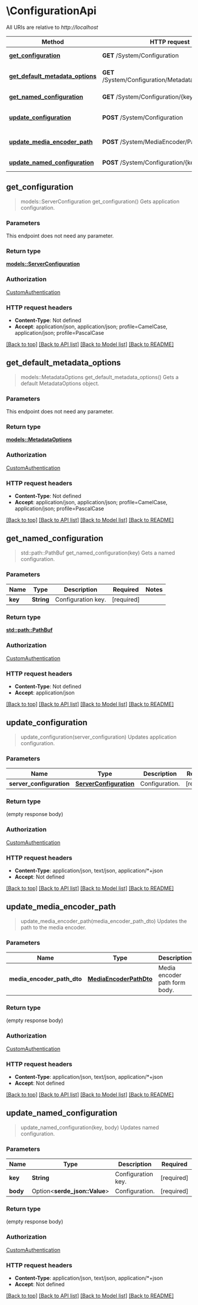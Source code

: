# \ConfigurationApi

All URIs are relative to *http://localhost*

Method | HTTP request | Description
------------- | ------------- | -------------
[**get_configuration**](ConfigurationApi.md#get_configuration) | **GET** /System/Configuration | Gets application configuration.
[**get_default_metadata_options**](ConfigurationApi.md#get_default_metadata_options) | **GET** /System/Configuration/MetadataOptions/Default | Gets a default MetadataOptions object.
[**get_named_configuration**](ConfigurationApi.md#get_named_configuration) | **GET** /System/Configuration/{key} | Gets a named configuration.
[**update_configuration**](ConfigurationApi.md#update_configuration) | **POST** /System/Configuration | Updates application configuration.
[**update_media_encoder_path**](ConfigurationApi.md#update_media_encoder_path) | **POST** /System/MediaEncoder/Path | Updates the path to the media encoder.
[**update_named_configuration**](ConfigurationApi.md#update_named_configuration) | **POST** /System/Configuration/{key} | Updates named configuration.



## get_configuration

> models::ServerConfiguration get_configuration()
Gets application configuration.

### Parameters

This endpoint does not need any parameter.

### Return type

[**models::ServerConfiguration**](ServerConfiguration.md)

### Authorization

[CustomAuthentication](../README.md#CustomAuthentication)

### HTTP request headers

- **Content-Type**: Not defined
- **Accept**: application/json, application/json; profile=CamelCase, application/json; profile=PascalCase

[[Back to top]](#) [[Back to API list]](../README.md#documentation-for-api-endpoints) [[Back to Model list]](../README.md#documentation-for-models) [[Back to README]](../README.md)


## get_default_metadata_options

> models::MetadataOptions get_default_metadata_options()
Gets a default MetadataOptions object.

### Parameters

This endpoint does not need any parameter.

### Return type

[**models::MetadataOptions**](MetadataOptions.md)

### Authorization

[CustomAuthentication](../README.md#CustomAuthentication)

### HTTP request headers

- **Content-Type**: Not defined
- **Accept**: application/json, application/json; profile=CamelCase, application/json; profile=PascalCase

[[Back to top]](#) [[Back to API list]](../README.md#documentation-for-api-endpoints) [[Back to Model list]](../README.md#documentation-for-models) [[Back to README]](../README.md)


## get_named_configuration

> std::path::PathBuf get_named_configuration(key)
Gets a named configuration.

### Parameters


Name | Type | Description  | Required | Notes
------------- | ------------- | ------------- | ------------- | -------------
**key** | **String** | Configuration key. | [required] |

### Return type

[**std::path::PathBuf**](std::path::PathBuf.md)

### Authorization

[CustomAuthentication](../README.md#CustomAuthentication)

### HTTP request headers

- **Content-Type**: Not defined
- **Accept**: application/json

[[Back to top]](#) [[Back to API list]](../README.md#documentation-for-api-endpoints) [[Back to Model list]](../README.md#documentation-for-models) [[Back to README]](../README.md)


## update_configuration

> update_configuration(server_configuration)
Updates application configuration.

### Parameters


Name | Type | Description  | Required | Notes
------------- | ------------- | ------------- | ------------- | -------------
**server_configuration** | [**ServerConfiguration**](ServerConfiguration.md) | Configuration. | [required] |

### Return type

 (empty response body)

### Authorization

[CustomAuthentication](../README.md#CustomAuthentication)

### HTTP request headers

- **Content-Type**: application/json, text/json, application/*+json
- **Accept**: Not defined

[[Back to top]](#) [[Back to API list]](../README.md#documentation-for-api-endpoints) [[Back to Model list]](../README.md#documentation-for-models) [[Back to README]](../README.md)


## update_media_encoder_path

> update_media_encoder_path(media_encoder_path_dto)
Updates the path to the media encoder.

### Parameters


Name | Type | Description  | Required | Notes
------------- | ------------- | ------------- | ------------- | -------------
**media_encoder_path_dto** | [**MediaEncoderPathDto**](MediaEncoderPathDto.md) | Media encoder path form body. | [required] |

### Return type

 (empty response body)

### Authorization

[CustomAuthentication](../README.md#CustomAuthentication)

### HTTP request headers

- **Content-Type**: application/json, text/json, application/*+json
- **Accept**: Not defined

[[Back to top]](#) [[Back to API list]](../README.md#documentation-for-api-endpoints) [[Back to Model list]](../README.md#documentation-for-models) [[Back to README]](../README.md)


## update_named_configuration

> update_named_configuration(key, body)
Updates named configuration.

### Parameters


Name | Type | Description  | Required | Notes
------------- | ------------- | ------------- | ------------- | -------------
**key** | **String** | Configuration key. | [required] |
**body** | Option<**serde_json::Value**> | Configuration. | [required] |

### Return type

 (empty response body)

### Authorization

[CustomAuthentication](../README.md#CustomAuthentication)

### HTTP request headers

- **Content-Type**: application/json, text/json, application/*+json
- **Accept**: Not defined

[[Back to top]](#) [[Back to API list]](../README.md#documentation-for-api-endpoints) [[Back to Model list]](../README.md#documentation-for-models) [[Back to README]](../README.md)

